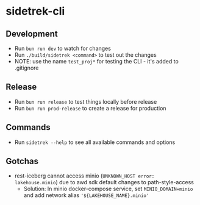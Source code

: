 # sidetrek-cli

## Development

- Run `bun run dev` to watch for changes
- Run `./build/sidetrek <command>` to test out the changes
- NOTE: use the name `test_proj*` for testing the CLI - it's added to .gitignore

## Release

- Run `bun run release` to test things locally before release
- Run `bun run prod-release` to create a release for production

## Commands

- Run `sidetrek --help` to see all available commands and options

## Gotchas
- rest-iceberg cannot access minio (`UNKNOWN_HOST error: lakehouse.minio`) due to awd sdk default changes to path-style-access
  - Solution: In minio docker-compose service, set `MINIO_DOMAIN=minio` and add network alias `'${LAKEHOUSE_NAME}.minio'`
